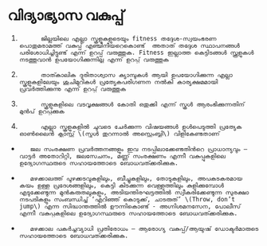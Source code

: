 # വിദ്യാഭ്യാസ വകുപ്പ്

  
1.           ജില്ലയിലെ എല്ലാ സ്കൂളുകളുടെയും fitness തദ്ദേശ-സ്വയംഭരണ പൊതുമരാമത്ത് വകുപ്പ് എഞ്ചിനീയറെകൊണ്ട്  അതാത് തദ്ദേശ സ്ഥാപനങ്ങള്‍ പരിശോധിച്ചിട്ടുണ്ട് എന്ന് ഉറപ്പ് വരുത്തുക. Fitness ഇല്ലാത്ത കെട്ടിടങ്ങള്‍ സ്ക്കൂളുകള്‍ നടത്തുവാന്‍ ഉപയോഗിക്കുന്നില്ല എന്ന് ഉറപ്പ് വരുത്തുക

2.           താത്കാലിക ദുരിതാശ്വാസ ക്യാമ്പുകള്‍ ആയി ഉപയോഗിക്കുന്ന എല്ലാ സ്കൂളുകളിലേയും ശുചിമുറികള്‍ പ്രത്യേകപരിഗണന നല്‍കി കാര്യക്ഷമമായി പ്രവര്‍ത്തിക്കുന്നു എന്ന് ഉറപ്പ് വരുത്തുക

3.           സ്കൂളുകളിലെ വടവൃക്ഷങ്ങള്‍ കോതി ഒതുക്കി എന്ന് സ്കൂള്‍ ആരംഭിക്കുന്നതിന് മുന്‍പ് ഉറപ്പക്കുക

4.           എല്ലാ സ്കൂളുകളില്‍ ചുവടെ ചേര്‍ക്കുന്ന വിഷയങ്ങള്‍ ഉള്‍പെടുത്തി പ്രത്യേക ഓണ്‍ലൈന്‍ ക്ലാസ്സ് \(സ്കൂള്‍ തുറന്നാല്‍ അസ്സെംബ്ലി\) വിളികേണ്ടതാണ്

-        ജല സംരക്ഷണ പ്രവര്‍ത്തനങ്ങളും ഇവ നടപ്പിലാക്കേണ്ടതിന്‍റെ പ്രാധാന്യവും – വാട്ടര്‍ അതോറിറ്റി, ജലസേചനം, മണ്ണ് സംരക്ഷണം എന്നീ വകുപ്പുകളിലെ ഉദ്യോഗസ്ഥരുടെ സഹായത്തോടെ ബോധവത്ക്കരിക്കുക.

-        മഴക്കാലത്ത് പുഴക്കടവുകളിലും, ബീച്ചുകളിലും, തോടുകളിലും, അപകടകരമായ കയം ഉള്ള പ്രദേശങ്ങളിലും, കെട്ടി കിടക്കുന്ന വെള്ളത്തിലും കുളിക്കുമ്പോള്‍ എടുക്കേണ്ടുന്ന മുന്‍കരുതലുകളും, അടിയന്തിരഘട്ടത്തില്‍ സ്വീകരിക്കേണ്ടുന്ന സുരക്ഷാ നടപടികളും സംബന്ധിച്ച് ‘എറിഞ്ഞ് കൊടുക്ക്‌, ചാടരുത്’ \(Throw, don’t jump\) എന്ന സിദ്ധാന്തത്തിൽ ഊന്നികൊണ്ട് - അഗ്നിശമനസേന, പോലീസ് എന്നീ വകുപ്പുകളിലെ ഉദ്യോഗസ്ഥരുടെ സഹായത്തോടെ ബോധവത്ക്കരിക്കുക.

-        മഴക്കാല പകര്‍ച്ചവ്യാധി പ്രതിരോധം – ആരോഗ്യ വകുപ്പ്/ആയുഷ് ഡോക്ടര്‍മാരുടെ സഹായത്തോടെ ബോധവത്ക്കരിക്കുക.

